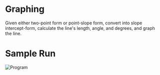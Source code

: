 # Graphing
Given either two-point form or point-slope form, convert into
slope intercept-form, calculate the line's length, angle, and degrees,
and graph the line.

# Sample Run
![Program](https://user-images.githubusercontent.com/54415373/103709651-11075200-4f81-11eb-9d09-ff776a34b8ed.PNG)
